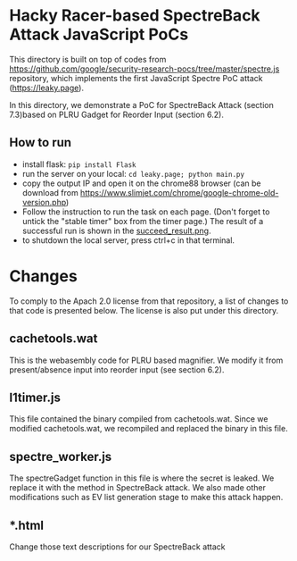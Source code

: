 # Hacky Racer-based SpectreBack Attack JavaScript PoCs

This directory is built on top of codes from https://github.com/google/security-research-pocs/tree/master/spectre.js repository, which implements the first JavaScript Spectre PoC attack (https://leaky.page).

In this directory, we demonstrate a PoC for SpectreBack Attack (section 7.3)based on PLRU Gadget for Reorder Input (section 6.2).

## How to run
- install flask: `pip install Flask`
- run the server on your local: `cd leaky.page; python main.py`
- copy the output IP and open it on the chrome88 browser (can be download from https://www.slimjet.com/chrome/google-chrome-old-version.php)
- Follow the instruction to run the task on each page. (Don't forget to untick the "stable timer" box from the timer page.) The result of a successful run is shown in the [succeed_result.png](./succeed_result.png).
- to shutdown the local server, press ctrl+c in that terminal.


# Changes
To comply to the Apach 2.0 license from that repository, a list of changes to that code is presented below. The license is also put under this directory.

## cachetools.wat
This is the webasembly code for PLRU based magnifier. We modify it from present/absence input into reorder input (see section 6.2).

## l1timer.js
This file contained the binary compiled from cachetools.wat. Since we modified cachetools.wat, we recompiled and replaced the binary in this file.

## spectre_worker.js
The spectreGadget function in this file is where the secret is leaked. We replace it with the method in SpectreBack attack. We also made other modifications such as EV list generation stage to make this attack happen.

## *.html
Change those text descriptions for our SpectreBack attack